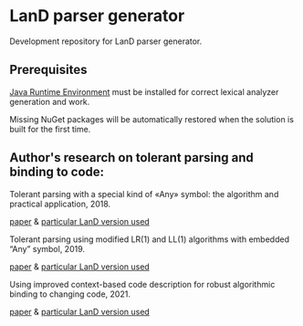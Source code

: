 # LanD parser generator
Development repository for LanD parser generator.
## Prerequisites
[Java Runtime Environment](http://www.oracle.com/technetwork/java/javase/downloads/jre8-downloads-2133155.html) must be installed for correct lexical analyzer generation and work.

Missing NuGet packages will be automatically restored when the solution is built for the first time.
## Author's research on tolerant parsing and binding to code:
Tolerant parsing with a special kind of «Any» symbol: the algorithm and practical application, 2018.

[paper](https://www.ispras.ru/proceedings/docs/2018/30/4/isp_30_2018_4_7.pdf) & [particular LanD version used](https://github.com/alexeyvale/SYRCoSE-2018)

Tolerant parsing using modified LR(1) and LL(1) algorithms with embedded “Any” symbol, 2019.

[paper](https://www.ispras.ru/proceedings/docs/2019/31/3/isp_31_2019_3_7.pdf) & [particular LanD version used](https://github.com/alexeyvale/SYRCoSE-2019)
  
Using improved context-based code description for robust algorithmic binding to changing code, 2021.

[paper](https://www.sciencedirect.com/science/article/pii/S1877050921020652) & [particular LanD version used](https://github.com/alexeyvale/YSC-2021)
